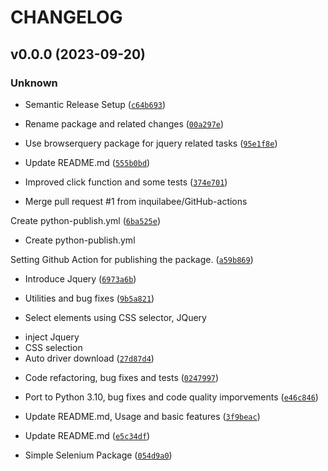# CHANGELOG



## v0.0.0 (2023-09-20)

### Unknown

* Semantic Release Setup ([`c64b693`](https://github.com/inquilabee/selenium-tabs/commit/c64b6932e0a04c0764de8b9cd5640c0cc59c6103))

* Rename package and related changes ([`00a297e`](https://github.com/inquilabee/selenium-tabs/commit/00a297ea926ede6a5ca2168252f77436f26dd361))

* Use browserquery package for jquery related tasks ([`95e1f8e`](https://github.com/inquilabee/selenium-tabs/commit/95e1f8e441cd11bcaa2661e563e32e38f697c4f3))

* Update README.md ([`555b0bd`](https://github.com/inquilabee/selenium-tabs/commit/555b0bddf590a756ffa3c09327e1805b8f93ef67))

* Improved click function and some tests ([`374e701`](https://github.com/inquilabee/selenium-tabs/commit/374e701bf26612adcb17303391d73d2885238da0))

* Merge pull request #1 from inquilabee/GitHub-actions

Create python-publish.yml ([`6ba525e`](https://github.com/inquilabee/selenium-tabs/commit/6ba525e1ae5e17b664a0d079e6efb68a0bece417))

* Create python-publish.yml

Setting Github Action for publishing the package. ([`a59b869`](https://github.com/inquilabee/selenium-tabs/commit/a59b8690a08b2f3195135bf7cd1b35c72b896d8d))

* Introduce Jquery ([`6973a6b`](https://github.com/inquilabee/selenium-tabs/commit/6973a6b22337066ffa4703e23672e72c433222e0))

* Utilities and bug fixes ([`9b5a821`](https://github.com/inquilabee/selenium-tabs/commit/9b5a821d6788624294f37509a8c0af82dba80cde))

* Select elements using CSS selector, JQuery

- inject Jquery
- CSS selection
- Auto driver download ([`27d87d4`](https://github.com/inquilabee/selenium-tabs/commit/27d87d421e076dbc371ce009598c6349c424477e))

* Code refactoring, bug fixes and tests ([`0247997`](https://github.com/inquilabee/selenium-tabs/commit/0247997a730871fe7d77d9307835e27ba06350f1))

* Port to Python 3.10, bug fixes and code quality imporvements ([`e46c846`](https://github.com/inquilabee/selenium-tabs/commit/e46c84670498b996ee009d74255e5d86e80f42b4))

* Update README.md, Usage and basic features ([`3f9beac`](https://github.com/inquilabee/selenium-tabs/commit/3f9beac67e3d6566baf11826164b7b73a6119a5b))

* Update README.md ([`e5c34df`](https://github.com/inquilabee/selenium-tabs/commit/e5c34df680d5e78c9ff4e724baf6ed603ca389c1))

* Simple Selenium Package ([`054d9a0`](https://github.com/inquilabee/selenium-tabs/commit/054d9a08e10a705047175604d93ed9133ab8fbfd))
